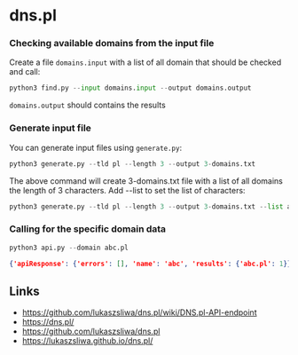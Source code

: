 # dns.pl
### Checking available domains from the input file

Create a file `domains.input` with a list of all domain that should be checked and call:

```python
python3 find.py --input domains.input --output domains.output
```

`domains.output` should contains the results

### Generate input file

You can generate input files using `generate.py`:

```python
python3 generate.py --tld pl --length 3 --output 3-domains.txt
```

The above command will create 3-domains.txt file with a list of all domains the length of 3 characters.
Add --list to set the list of characters:

```python
python3 generate.py --tld pl --length 3 --output 3-domains.txt --list ab09
```

### Calling for the specific domain data

```python
python3 api.py --domain abc.pl
```

```json
{'apiResponse': {'errors': [], 'name': 'abc', 'results': {'abc.pl': 1}}, 'zonesCheck': [], 'domainParsed': {'container': {}, 'zoneStats': {}, 'lang': 'pl', 'domain': 'abc.pl', 'domainLabel': 'abc', 'domainParent': ['pl'], 'domainLabelMain': 'abc', 'secondLevelOwnedByNask': True, 'secondLevelIsGovPl': False, 'parsedArray': ['abc', 'pl'], 'notPl': False}}
```

## Links

* https://github.com/lukaszsliwa/dns.pl/wiki/DNS.pl-API-endpoint
* https://dns.pl/
* https://github.com/lukaszsliwa/dns.pl 
* https://lukaszsliwa.github.io/dns.pl/
